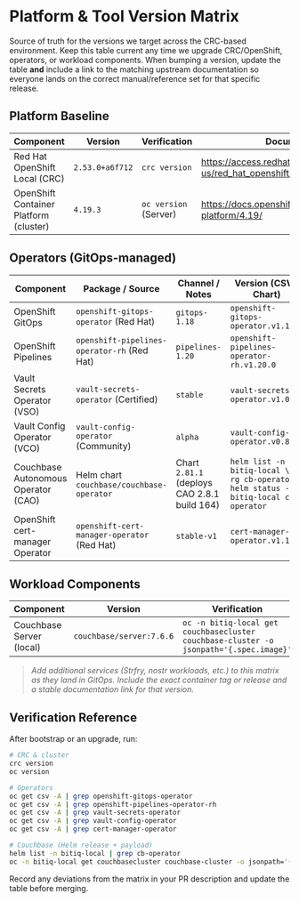 # Platform & Tool Version Matrix

Source of truth for the versions we target across the CRC-based environment. Keep this table current any time we upgrade CRC/OpenShift, operators, or workload components. When bumping a version, update the table **and** include a link to the matching upstream documentation so everyone lands on the correct manual/reference set for that specific release.

## Platform Baseline

| Component | Version | Verification | Documentation |
|-----------|---------|--------------|---------------|
| Red Hat OpenShift Local (CRC) | `2.53.0+a6f712` | `crc version` | https://access.redhat.com/documentation/en-us/red_hat_openshift_local/2.53 |
| OpenShift Container Platform (cluster) | `4.19.3` | `oc version` (Server) | https://docs.openshift.com/container-platform/4.19/ |

## Operators (GitOps-managed)

| Component | Package / Source | Channel / Notes | Version (CSV / Chart) | Verification | Documentation |
|-----------|------------------|-----------------|-----------------------|--------------|---------------|
| OpenShift GitOps | `openshift-gitops-operator` (Red Hat) | `gitops-1.18` | `openshift-gitops-operator.v1.18.1` | `oc get csv -n openshift-operators --selector=operators.coreos.com/openshift-gitops-operator.openshift-operators` | https://docs.redhat.com/en/documentation/red_hat_openshift_gitops/1.18 |
| OpenShift Pipelines | `openshift-pipelines-operator-rh` (Red Hat) | `pipelines-1.20` | `openshift-pipelines-operator-rh.v1.20.0` | `oc get csv -n openshift-operators --selector=operators.coreos.com/openshift-pipelines-operator-rh.openshift-operators` | https://docs.redhat.com/en/documentation/red_hat_openshift_pipelines/1.20 |
| Vault Secrets Operator (VSO) | `vault-secrets-operator` (Certified) | `stable` | `vault-secrets-operator.v1.0.1` | `oc get csv -n hashicorp-vault-secrets-operator --selector=operators.coreos.com/vault-secrets-operator.vault-secrets-operator` | https://developer.hashicorp.com/vault/docs/platform/k8s/vso |
| Vault Config Operator (VCO) | `vault-config-operator` (Community) | `alpha` | `vault-config-operator.v0.8.35` | `oc get csv -n vault-config-operator --selector=operators.coreos.com/vault-config-operator.vault-config-operator` | https://github.com/redhat-cop/vault-config-operator/tree/v0.8.35 |
| Couchbase Autonomous Operator (CAO) | Helm chart `couchbase/couchbase-operator` | Chart `2.81.1` (deploys CAO 2.8.1 build 164) | `helm list -n bitiq-local \\| rg cb-operator`<br>`helm status -n bitiq-local cb-operator` | https://docs.couchbase.com/operator/2.8/overview.html |
| OpenShift cert-manager Operator | `openshift-cert-manager-operator` (Red Hat) | `stable-v1` | `cert-manager-operator.v1.17.0` | `oc get csv -n openshift-operators --selector=operators.coreos.com/openshift-cert-manager-operator.openshift-operators` | https://docs.openshift.com/container-platform/4.19/security/cert_manager_operator/about-cert-manager-operator.html |

## Workload Components

| Component | Version | Verification | Documentation |
|-----------|---------|--------------|---------------|
| Couchbase Server (local) | `couchbase/server:7.6.6` | `oc -n bitiq-local get couchbasecluster couchbase-cluster -o jsonpath='{.spec.image}'` | https://docs.couchbase.com/server/7.6/introduction/intro.html |

> _Add additional services (Strfry, nostr workloads, etc.) to this matrix as they land in GitOps. Include the exact container tag or release and a stable documentation link for that version._

## Verification Reference

After bootstrap or an upgrade, run:

```bash
# CRC & cluster
crc version
oc version

# Operators
oc get csv -A | grep openshift-gitops-operator
oc get csv -A | grep openshift-pipelines-operator-rh
oc get csv -A | grep vault-secrets-operator
oc get csv -A | grep vault-config-operator
oc get csv -A | grep cert-manager-operator

# Couchbase (Helm release + payload)
helm list -n bitiq-local | grep cb-operator
oc -n bitiq-local get couchbasecluster couchbase-cluster -o jsonpath='{.spec.image}'
```

Record any deviations from the matrix in your PR description and update the table before merging.
